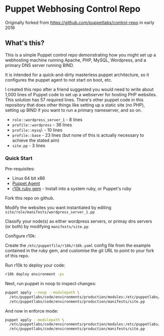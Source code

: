 # Puppet Webhosing Control Repo

Originally forked from https://github.com/puppetlabs/control-repo in early 2016

## What's this?

This is a simple Puppet control repo demonstrating how you might set up a webhosting machine running Apache, PHP, MySQL, Wordpress, and a primary DNS server running BIND.

It is intended for a quick-and-dirty masterless puppet architecture, so it configures the puppet agent to not start on boot, etc.

I created this repo after a friend suggested you would need to write about 1,000 lines of Puppet code to set up a webserver for hosting PHP websites. This solution has 57 required lines. There's other puppet code in this repository that does other things like setting up a static site (no PHP), setting up BIND if you want to run a primary nameserver, and so on. 
- `role::wordpress_server_1` - 8 lines
- `profile::wordpress` - 36 lines
- `profile::mysql` - 10 lines
- `profile::base` - 23 lines (but none of this is actually necessary to achieve the stated aim)
- `site.pp` - 3 lines

### Quick Start

Pre-requisites:

- Linux 64 bit x86
- [Puppet Agent](https://docs.puppet.com/puppet/latest/reference/install_linux.html)
- [r10k ruby gem](https://github.com/puppetlabs/r10k) - Install into a system ruby, or Puppet's ruby

Fork this repo on github.

Modify the websites you want instantiated by editing `site/role/manifests/wordpress_server_1.pp`

Classify your node(s) as either wordpress servers, or primay dns servers (or both) by modifying `manifests/site.pp`

Configure r10k:

Create the `/etc/puppetfile/r10k/r10k.yaml` config file from the example contained in the ruby gem, and customise the git URL to point to your fork of this repo.

Run r10k to deploy your code:

```bash
r10k deploy environment -pv
```

Next, run puppet in noop to inspect changes:

```bash
puppet apply --noop --modulepath \
  /etc/puppetlabs/code/environments/production/modules:/etc/puppetlabs/code/environments/production/site \
  /etc/puppetlabs/code/environments/production/manifests/site.pp
```

And now in enforce mode:

```bash
puppet apply --modulepath \
  /etc/puppetlabs/code/environments/production/modules:/etc/puppetlabs/code/environments/production/site \
  /etc/puppetlabs/code/environments/production/manifests/site.pp
```

